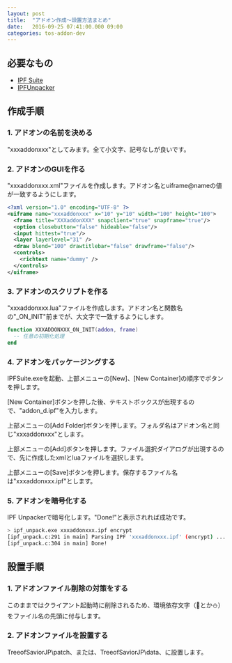 ```yaml
---
layout: post
title:  "アドオン作成～設置方法まとめ"
date:   2016-09-25 07:41:00.000 09:00
categories: tos-addon-dev
---
```


## 必要なもの

- [IPF Suite](http://www.tosbase.com/downloads/IPF_Suite.zip.html)
- [IPFUnpacker](https://github.com/r1emu/IPFUnpacker/releases)

## 作成手順 

### 1. アドオンの名前を決める 

"xxxaddonxxx"としてみます。全て小文字、記号なしが良いです。 

### 2. アドオンのGUIを作る 

"xxxaddonxxx.xml"ファイルを作成します。アドオン名とuiframe@nameの値が一致するようにします。 

```xml
<?xml version="1.0" encoding="UTF-8" ?>
<uiframe name="xxxaddonxxx" x="10" y="10" width="100" height="100">
  <frame title="XXXaddonXXX" snapclient="true" snapframe="true"/>
  <option closebutton="false" hideable="false"/>
  <input hittest="true"/>
  <layer layerlevel="31" />
  <draw blend="100" drawtitlebar="false" drawframe="false"/>
  <controls>
    <richtext name="dummy" />
  </controls>
</uiframe>
```

### 3. アドオンのスクリプトを作る 

"xxxaddonxxx.lua"ファイルを作成します。アドオン名と関数名の"_ON_INIT"前までが、大文字で一致するようにします。 

```lua
function XXXADDONXXX_ON_INIT(addon, frame)
  -- 任意の初期化処理
end
```

### 4. アドオンをパッケージングする 

IPFSuite.exeを起動、上部メニューの[New]、[New Container]の順序でボタンを押します。

[New Container]ボタンを押した後、テキストボックスが出現するので、"addon_d.ipf"を入力します。

上部メニューの[Add Folder]ボタンを押します。フォルダ名はアドオン名と同じ"xxxaddonxxx"とします。

上部メニューの[Add]ボタンを押します。ファイル選択ダイアログが出現するので、先に作成したxmlとluaファイルを選択します。

上部メニューの[Save]ボタンを押します。保存するファイル名は"xxxaddonxxx.ipf"とします。

### 5. アドオンを暗号化する 

IPF Unpackerで暗号化します。"Done!"と表示されれば成功です。 

```bash
> ipf_unpack.exe xxxaddonxxx.ipf encrypt
[ipf_unpack.c:291 in main] Parsing IPF 'xxxaddonxxx.ipf' (encrypt) ...
[ipf_unpack.c:304 in main] Done!
```

## 設置手順 

### 1. アドオンファイル削除の対策をする 

このままではクライアント起動時に削除されるため、環境依存文字（📖とか⛄）をファイル名の先頭に付与します。 

### 2. アドオンファイルを設置する 

TreeofSaviorJP\patch、または、TreeofSaviorJP\data、に設置します。
